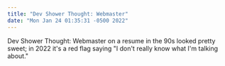 ```yaml
---
title: "Dev Shower Thought: Webmaster"
date: "Mon Jan 24 01:35:31 -0500 2022"
---
```


Dev Shower Thought: Webmaster on a resume in the 90s looked pretty sweet; in
2022 it's a red flag saying "I don't really know what I'm talking about."
